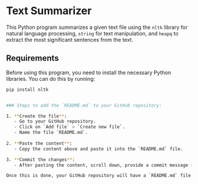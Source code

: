 # Text Summarizer

This Python program summarizes a given text file using the `nltk` library for natural language processing, `string` for text manipulation, and `heapq` to extract the most significant sentences from the text.

## Requirements

Before using this program, you need to install the necessary Python libraries. You can do this by running:

```bash
pip install nltk


### Steps to add the `README.md` to your GitHub repository:

1. **Create the file**:
   - Go to your GitHub repository.
   - Click on `Add file` > `Create new file`.
   - Name the file `README.md`.
   
2. **Paste the content**:
   - Copy the content above and paste it into the `README.md` file.

3. **Commit the changes**:
   - After pasting the content, scroll down, provide a commit message (e.g., "Initial commit with README"), and then click `Commit new file`.

Once this is done, your GitHub repository will have a `README.md` file explaining the purpose, usage, and setup instructions for the Text Summarizer program.
